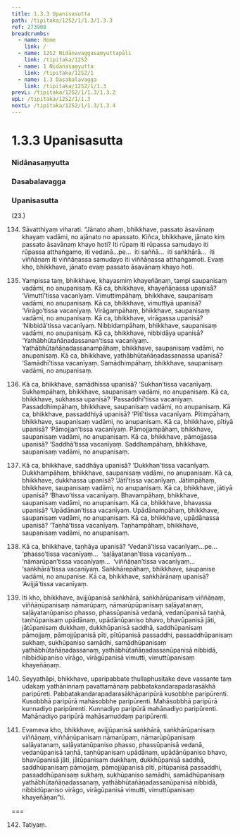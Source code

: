 ```yaml
---
title: 1.3.3 Upanisasutta
path: /tipitaka/12S2/1/1.3/1.3.3
ref: 273908
breadcrumbs:
  - name: Home
    link: /
  - name: 12S2 Nidānavaggasaṃyuttapāḷi
    link: /tipitaka/12S2
  - name: 1 Nidānasaṃyutta
    link: /tipitaka/12S2/1
  - name: 1.3 Dasabalavagga
    link: /tipitaka/12S2/1/1.3
prevL: /tipitaka/12S2/1/1.3/1.3.2
upL: /tipitaka/12S2/1/1.3
nextL: /tipitaka/12S2/1/1.3/1.3.4
---
```


# 1.3.3 Upanisasutta

### Nidānasaṃyutta

### Dasabalavagga

### Upanisasutta

(23.)

134. Sāvatthiyaṃ viharati. “Jānato ahaṃ, bhikkhave, passato āsavānaṃ khayaṃ vadāmi, no ajānato no apassato. Kiñca, bhikkhave, jānato kiṃ passato āsavānaṃ khayo hoti? Iti rūpaṃ iti rūpassa samudayo iti rūpassa atthaṅgamo, iti vedanā…pe…  iti saññā…  iti saṅkhārā…  iti viññāṇaṃ iti viññāṇassa samudayo iti viññāṇassa atthaṅgamoti. Evaṃ kho, bhikkhave, jānato evaṃ passato āsavānaṃ khayo hoti.

135. Yampissa taṃ, bhikkhave, khayasmiṃ khayeñāṇaṃ, tampi saupanisaṃ vadāmi, no anupanisaṃ. Kā ca, bhikkhave, khayeñāṇassa upanisā? ‘Vimuttī’tissa vacanīyaṃ. Vimuttimpāhaṃ, bhikkhave, saupanisaṃ vadāmi, no anupanisaṃ. Kā ca, bhikkhave, vimuttiyā upanisā? ‘Virāgo’tissa vacanīyaṃ. Virāgampāhaṃ, bhikkhave, saupanisaṃ vadāmi, no anupanisaṃ. Kā ca, bhikkhave, virāgassa upanisā? ‘Nibbidā’tissa vacanīyaṃ. Nibbidampāhaṃ, bhikkhave, saupanisaṃ vadāmi, no anupanisaṃ. Kā ca, bhikkhave, nibbidāya upanisā? ‘Yathābhūtañāṇadassanan’tissa vacanīyaṃ. Yathābhūtañāṇadassanampāhaṃ, bhikkhave, saupanisaṃ vadāmi, no anupanisaṃ. Kā ca, bhikkhave, yathābhūtañāṇadassanassa upanisā? ‘Samādhī’tissa vacanīyaṃ. Samādhimpāhaṃ, bhikkhave, saupanisaṃ vadāmi, no anupanisaṃ.

136. Kā ca, bhikkhave, samādhissa upanisā? ‘Sukhan’tissa vacanīyaṃ. Sukhampāhaṃ, bhikkhave, saupanisaṃ vadāmi, no anupanisaṃ. Kā ca, bhikkhave, sukhassa upanisā? ‘Passaddhī’tissa vacanīyaṃ. Passaddhimpāhaṃ, bhikkhave, saupanisaṃ vadāmi, no anupanisaṃ. Kā ca, bhikkhave, passaddhiyā upanisā? ‘Pītī’tissa vacanīyaṃ. Pītimpāhaṃ, bhikkhave, saupanisaṃ vadāmi, no anupanisaṃ. Kā ca, bhikkhave, pītiyā upanisā? ‘Pāmojjan’tissa vacanīyaṃ. Pāmojjampāhaṃ, bhikkhave, saupanisaṃ vadāmi, no anupanisaṃ. Kā ca, bhikkhave, pāmojjassa upanisā? ‘Saddhā’tissa vacanīyaṃ. Saddhampāhaṃ, bhikkhave, saupanisaṃ vadāmi, no anupanisaṃ.

137. Kā ca, bhikkhave, saddhāya upanisā? ‘Dukkhan’tissa vacanīyaṃ. Dukkhampāhaṃ, bhikkhave, saupanisaṃ vadāmi, no anupanisaṃ. Kā ca, bhikkhave, dukkhassa upanisā? ‘Jātī’tissa vacanīyaṃ. Jātimpāhaṃ, bhikkhave, saupanisaṃ vadāmi, no anupanisaṃ. Kā ca, bhikkhave, jātiyā upanisā? ‘Bhavo’tissa vacanīyaṃ. Bhavampāhaṃ, bhikkhave, saupanisaṃ vadāmi, no anupanisaṃ. Kā ca, bhikkhave, bhavassa upanisā? ‘Upādānan’tissa vacanīyaṃ. Upādānampāhaṃ, bhikkhave, saupanisaṃ vadāmi, no anupanisaṃ. Kā ca, bhikkhave, upādānassa upanisā? ‘Taṇhā’tissa vacanīyaṃ. Taṇhampāhaṃ, bhikkhave, saupanisaṃ vadāmi, no anupanisaṃ.

138. Kā ca, bhikkhave, taṇhāya upanisā? ‘Vedanā’tissa vacanīyaṃ…pe…  ‘phasso’tissa vacanīyaṃ…  ‘saḷāyatanan’tissa vacanīyaṃ…  ‘nāmarūpan’tissa vacanīyaṃ…  ‘viññāṇan’tissa vacanīyaṃ…  ‘saṅkhārā’tissa vacanīyaṃ. Saṅkhārepāhaṃ, bhikkhave, saupanise vadāmi, no anupanise. Kā ca, bhikkhave, saṅkhārānaṃ upanisā? ‘Avijjā’tissa vacanīyaṃ.

139. Iti kho, bhikkhave, avijjūpanisā saṅkhārā, saṅkhārūpanisaṃ viññāṇaṃ, viññāṇūpanisaṃ nāmarūpaṃ, nāmarūpūpanisaṃ saḷāyatanaṃ, saḷāyatanūpaniso phasso, phassūpanisā vedanā, vedanūpanisā taṇhā, taṇhūpanisaṃ upādānaṃ, upādānūpaniso bhavo, bhavūpanisā jāti, jātūpanisaṃ dukkhaṃ, dukkhūpanisā saddhā, saddhūpanisaṃ pāmojjaṃ, pāmojjūpanisā pīti, pītūpanisā passaddhi, passaddhūpanisaṃ sukhaṃ, sukhūpaniso samādhi, samādhūpanisaṃ yathābhūtañāṇadassanaṃ, yathābhūtañāṇadassanūpanisā nibbidā, nibbidūpaniso virāgo, virāgūpanisā vimutti, vimuttūpanisaṃ khayeñāṇaṃ.

140. Seyyathāpi, bhikkhave, uparipabbate thullaphusitake deve vassante taṃ udakaṃ yathāninnaṃ pavattamānaṃ pabbatakandarapadarasākhā paripūreti. Pabbatakandarapadarasākhāparipūrā kusobbhe paripūrenti. Kusobbhā paripūrā mahāsobbhe paripūrenti. Mahāsobbhā paripūrā kunnadiyo paripūrenti. Kunnadiyo paripūrā mahānadiyo paripūrenti. Mahānadiyo paripūrā mahāsamuddaṃ paripūrenti.

141. Evameva kho, bhikkhave, avijjūpanisā saṅkhārā, saṅkhārūpanisaṃ viññāṇaṃ, viññāṇūpanisaṃ nāmarūpaṃ, nāmarūpūpanisaṃ saḷāyatanaṃ, saḷāyatanūpaniso phasso, phassūpanisā vedanā, vedanūpanisā taṇhā, taṇhūpanisaṃ upādānaṃ, upādānūpaniso bhavo, bhavūpanisā jāti, jātūpanisaṃ dukkhaṃ, dukkhūpanisā saddhā, saddhūpanisaṃ pāmojjaṃ, pāmojjūpanisā pīti, pītūpanisā passaddhi, passaddhūpanisaṃ sukhaṃ, sukhūpaniso samādhi, samādhūpanisaṃ yathābhūtañāṇadassanaṃ, yathābhūtañāṇadassanūpanisā nibbidā, nibbidūpaniso virāgo, virāgūpanisā vimutti, vimuttūpanisaṃ khayeñāṇan”ti.

===

142. Tatiyaṃ.




